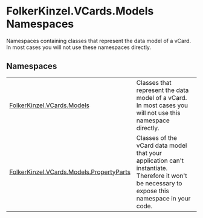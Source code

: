 # FolkerKinzel.VCards.Models Namespaces


Namespaces containing classes that represent the data model of a vCard. In most cases you will not use these namespaces directly.



## Namespaces
<table>
<tr>
<td><a href="10623553-9342-5b8f-9df4-6e7d1075f3df.md">FolkerKinzel.VCards.Models</a></td>
<td>Classes that represent the data model of a vCard. In most cases you will not use this namespace directly.</td></tr>
<tr>
<td><a href="dbd283d2-4531-056c-7d94-281acad42316.md">FolkerKinzel.VCards.Models.PropertyParts</a></td>
<td>Classes of the vCard data model that your application can't instantiate. Therefore it won't be necessary to expose this namespace in your code.</td></tr>
</table>
